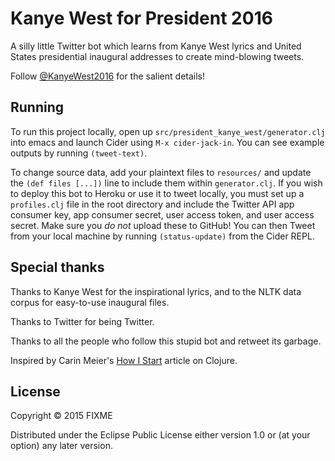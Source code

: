 # Kanye West for President 2016

A silly little Twitter bot which learns from Kanye West lyrics and United States presidential inaugural addresses to create mind-blowing tweets.

Follow [@KanyeWest2016](https://twitter.com/KanyeWest2016) for the salient details!

## Running

To run this project locally, open up `src/president_kanye_west/generator.clj` into emacs and launch Cider using `M-x cider-jack-in`. You can see example outputs by running `(tweet-text)`.

To change source data, add your plaintext files to `resources/` and update the `(def files [...])` line to include them within `generator.clj`. If you wish to deploy this bot to Heroku or use it to tweet locally, you must set up a `profiles.clj` file in the root directory and include the Twitter API app consumer key, app consumer secret, user access token, and user access secret. Make sure you *do not* upload these to GitHub! You can then Tweet from your local machine by running `(status-update)` from the Cider REPL.

## Special thanks

Thanks to Kanye West for the inspirational lyrics, and to the NLTK data corpus for easy-to-use inaugural files.

Thanks to Twitter for being Twitter.

Thanks to all the people who follow this stupid bot and retweet its garbage.

Inspired by Carin Meier's [How I Start](https://howistart.org/posts/clojure/1) article on Clojure.

## License

Copyright © 2015 FIXME

Distributed under the Eclipse Public License either version 1.0 or (at
your option) any later version.

